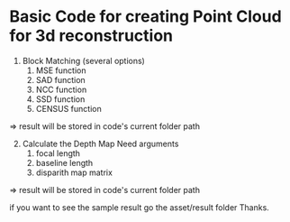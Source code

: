 # Basic Code for creating Point Cloud for 3d reconstruction

1. Block Matching
   (several options)
   1) MSE function
   2) SAD function
   3) NCC function
   4) SSD function
   5) CENSUS function
 
 => result will be stored in code's current folder path
   
2. Calculate the Depth Map
   Need arguments
   1) focal length
   2) baseline length
   3) disparith map matrix
 
 => result will be stored in code's current folder path
   
if you want to see the sample result go the asset/result folder 
Thanks.
